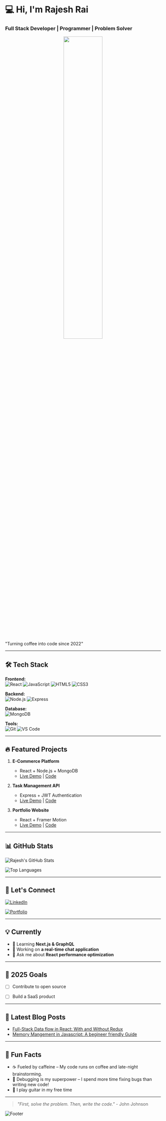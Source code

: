# 💻 Hi, I'm Rajesh Rai  
### Full Stack Developer | Programmer | Problem Solver  

<div align="center">
  <img src="https://sharksmind.com/wp-content/uploads/2022/11/online-computer-programming-degree.webp" width="50%">
</div>
"Turning coffee into code since 2022"



---

## 🛠️ Tech Stack  

**Frontend:**  
![React](https://img.shields.io/badge/React-20232A?style=for-the-badge&logo=react&logoColor=61DAFB)
![JavaScript](https://img.shields.io/badge/JavaScript-F7DF1E?style=for-the-badge&logo=javascript&logoColor=black)
![HTML5](https://img.shields.io/badge/HTML5-E34F26?style=for-the-badge&logo=html5&logoColor=white)
![CSS3](https://img.shields.io/badge/CSS3-1572B6?style=for-the-badge&logo=css3&logoColor=white)

**Backend:**  
![Node.js](https://img.shields.io/badge/Node.js-339933?style=for-the-badge&logo=nodedotjs&logoColor=white)
![Express](https://img.shields.io/badge/Express-000000?style=for-the-badge&logo=express&logoColor=white)

**Database:**  
![MongoDB](https://img.shields.io/badge/MongoDB-47A248?style=for-the-badge&logo=mongodb&logoColor=white)

**Tools:**  
![Git](https://img.shields.io/badge/Git-F05032?style=for-the-badge&logo=git&logoColor=white)
![VS Code](https://img.shields.io/badge/VS_Code-007ACC?style=for-the-badge&logo=visual-studio-code&logoColor=white)

---

## 🔥 Featured Projects

1. **E-Commerce Platform**  
   - React + Node.js + MongoDB  
   - [Live Demo](#) | [Code](#)  

2. **Task Management API**  
   - Express + JWT Authentication  
   - [Live Demo](#) | [Code](#)  

3. **Portfolio Website**  
   - React + Framer Motion  
   - [Live Demo](#) | [Code](#)  

---

## 📊 GitHub Stats  

![Rajesh's GitHub Stats](https://github-readme-stats.vercel.app/api?username=yourusername&show_icons=true&theme=radical&hide_border=true)

![Top Languages](https://github-readme-stats.vercel.app/api/top-langs/?username=yourusername&layout=compact&theme=radical&hide_border=true)

---

## 🤝 Let's Connect  

[![LinkedIn](https://img.shields.io/badge/LinkedIn-0A66C2?style=for-the-badge&logo=linkedin&logoColor=white)](https://www.linkedin.com/in/rajesh-rai90/)

[![Portfolio](https://img.shields.io/badge/Portfolio-%23000000.svg?style=for-the-badge&logo=firefox&logoColor=#FF7139)](https://yourportfolio.com)

---

## 💡 Currently  

- 🌱 Learning **Next.js & GraphQL**  
- 🔭 Working on **a real-time chat application**  
- 💬 Ask me about **React performance optimization**  

---

## 🎯 2025 Goals  

- [ ] Contribute to open source  
- [ ] Build a SaaS product  


---

## 📝 Latest Blog Posts  

- [Full-Stack Data flow in React: With and Without Redux](https://dev.to/rarai365/full-stack-data-flow-in-react-with-and-without-redux-4eg7)  
- [Memory Mangement in Javascript: A begineer friendly Guide](https://dev.to/rarai365/memory-management-in-javascript-a-beginner-friendly-guide-14ja)  

---

## 🎨 Fun Facts  

- ☕ Fueled by caffeine – My code runs on coffee and late-night brainstorming.  
- 🎯 Debugging is my superpower – I spend more time fixing bugs than writing new code! 
- 🎸 I play guitar in my free time  

---

> *"First, solve the problem. Then, write the code."* - John Johnson   

![Footer](https://github.com/yourusername/yourrepo/blob/main/assets/footer.gif)
